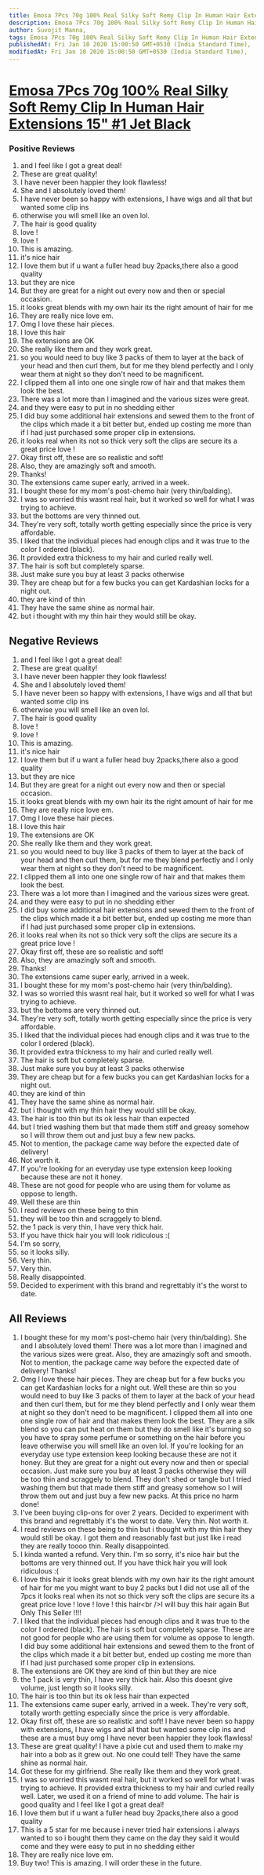 ```yaml
---
title: Emosa 7Pcs 70g 100% Real Silky Soft Remy Clip In Human Hair Extensions 15&quot; #1 Jet Black,
description: Emosa 7Pcs 70g 100% Real Silky Soft Remy Clip In Human Hair Extensions 15&quot; #1 Jet Black,
author: Suvojit Manna,
tags: Emosa 7Pcs 70g 100% Real Silky Soft Remy Clip In Human Hair Extensions 15&quot; #1 Jet Black,
publishedAt: Fri Jan 10 2020 15:00:50 GMT+0530 (India Standard Time),
modifiedAt: Fri Jan 10 2020 15:00:50 GMT+0530 (India Standard Time),
---
```


# [Emosa 7Pcs 70g 100% Real Silky Soft Remy Clip In Human Hair Extensions 15&quot; #1 Jet Black](https://products.checkmycream.com/products/Emosa-7Pcs-70g-100percent-Real-Silky-Soft-Remy-Clip-In-Human-Hair-Extensions-15&quot;-1-Jet-Black.html)

### Positive Reviews

<ol>
      <li>and I feel like I got a great deal!</li>
      <li>These are great quality!</li>
      <li>I have never been happier they look flawless!</li>
      <li>She and I absolutely loved them!</li>
      <li>I have never been so happy with extensions, I have wigs and all that but wanted some clip ins</li>
      <li>otherwise you will smell like an oven lol.</li>
      <li>The hair is good quality</li>
      <li>love !</li>
      <li>love !</li>
      <li>This is amazing.</li>
      <li>it&#x27;s nice hair</li>
      <li>I love them but if u want a fuller head buy 2packs,there also a good quality</li>
      <li>but they are nice</li>
      <li>But they are great for a night out every now and then or special occasion.</li>
      <li>it looks great blends with my own hair its the right amount of hair for me</li>
      <li>They are really nice love em.</li>
      <li>Omg I love these hair pieces.</li>
      <li>I love this hair</li>
      <li>The extensions are OK</li>
      <li>She really like them and they work great.</li>
      <li>so you would need to buy like 3 packs of them to layer at the back of your head and then curl them, but for me they blend perfectly and I only wear them at night so they don&#x27;t need to be magnificent.</li>
      <li>I clipped them all into one one single row of hair and that makes them look the best.</li>
      <li>There was a lot more than I imagined and the various sizes were great.</li>
      <li>and they were easy to put in no shedding either</li>
      <li>I did buy some additional hair extensions and sewed them to the front of the clips which made it a bit better but, ended up costing me more than if I had just purchased some proper clip in extensions.</li>
      <li>it looks real when its not so thick very soft the clips are secure its a great price love !</li>
      <li>Okay first off, these are so realistic and soft!</li>
      <li>Also, they are amazingly soft and smooth.</li>
      <li>Thanks!</li>
      <li>The extensions came super early, arrived in a week.</li>
      <li>I bought these for my mom&#x27;s post-chemo hair (very thin/balding).</li>
      <li>I was so worried this wasnt real hair, but it worked so well for what I was trying to achieve.</li>
      <li>but the bottoms are very thinned out.  </li>
      <li>They&#x27;re very soft, totally worth getting especially since the price is very affordable.</li>
      <li>I liked that the individual pieces had enough clips and it was true to the color I ordered (black).</li>
      <li>It provided extra thickness to my hair and curled really well.</li>
      <li>The hair is soft but completely sparse.</li>
      <li>Just make sure you buy at least 3 packs otherwise</li>
      <li>They are cheap but for a few bucks you can get Kardashian locks for a night out.</li>
      <li>they are kind of thin</li>
      <li>They have the same shine as normal hair.</li>
      <li>but i thought with my thin hair they would still be okay.</li>
</ol>


<h2>Negative Reviews</h2>
<ol>
<li> and I feel like I got a great deal!</li>
<li> These are great quality!</li>
<li> I have never been happier they look flawless!</li>
<li> She and I absolutely loved them!</li>
<li> I have never been so happy with extensions, I have wigs and all that but wanted some clip ins</li>
<li> otherwise you will smell like an oven lol.</li>
<li> The hair is good quality</li>
<li> love !</li>
<li> love !</li>
<li> This is amazing.</li>
<li> it&#x27;s nice hair</li>
<li> I love them but if u want a fuller head buy 2packs,there also a good quality</li>
<li> but they are nice</li>
<li> But they are great for a night out every now and then or special occasion.</li>
<li> it looks great blends with my own hair its the right amount of hair for me</li>
<li> They are really nice love em.</li>
<li> Omg I love these hair pieces.</li>
<li> I love this hair</li>
<li> The extensions are OK</li>
<li> She really like them and they work great.</li>
<li> so you would need to buy like 3 packs of them to layer at the back of your head and then curl them, but for me they blend perfectly and I only wear them at night so they don&#x27;t need to be magnificent.</li>
<li> I clipped them all into one one single row of hair and that makes them look the best.</li>
<li> There was a lot more than I imagined and the various sizes were great.</li>
<li> and they were easy to put in no shedding either</li>
<li> I did buy some additional hair extensions and sewed them to the front of the clips which made it a bit better but, ended up costing me more than if I had just purchased some proper clip in extensions.</li>
<li> it looks real when its not so thick very soft the clips are secure its a great price love !</li>
<li> Okay first off, these are so realistic and soft!</li>
<li> Also, they are amazingly soft and smooth.</li>
<li> Thanks!</li>
<li> The extensions came super early, arrived in a week.</li>
<li> I bought these for my mom&#x27;s post-chemo hair (very thin/balding).</li>
<li> I was so worried this wasnt real hair, but it worked so well for what I was trying to achieve.</li>
<li> but the bottoms are very thinned out.  </li>
<li> They&#x27;re very soft, totally worth getting especially since the price is very affordable.</li>
<li> I liked that the individual pieces had enough clips and it was true to the color I ordered (black).</li>
<li> It provided extra thickness to my hair and curled really well.</li>
<li> The hair is soft but completely sparse.</li>
<li> Just make sure you buy at least 3 packs otherwise</li>
<li> They are cheap but for a few bucks you can get Kardashian locks for a night out.</li>
<li> they are kind of thin</li>
<li> They have the same shine as normal hair.</li>
<li> but i thought with my thin hair they would still be okay.</li>
<li> The hair is too thin but its ok less hair than expected</li>
<li> but I tried washing them but that made them stiff and greasy somehow so I will throw them out and just buy a few new packs.</li>
<li> Not to mention, the package came way before the expected date of delivery!</li>
<li> Not worth it.</li>
<li> If you&#x27;re looking for an everyday use type extension keep looking because these are not it honey.</li>
<li> These are not good for people who are using them for volume as oppose to length.</li>
<li> Well these are thin</li>
<li> I read reviews on these being to thin</li>
<li> they will be too thin and scraggely to blend.</li>
<li> the 1 pack is very thin, I have very thick hair.</li>
<li> If you have thick hair you will look ridiculous :(</li>
<li> I&#x27;m so sorry,  </li>
<li> so it looks silly.</li>
<li> Very thin.  </li>
<li> Very thin.</li>
<li> Really disappointed.</li>
<li> Decided to experiment with this brand and regrettably it&#x27;s the worst to date.</li>
</ol>

<h2>All Reviews</h2>

<ol>
    <li> I bought these for my mom&#x27;s post-chemo hair (very thin/balding). She and I absolutely loved them! There was a lot more than I imagined and the various sizes were great. Also, they are amazingly soft and smooth. Not to mention, the package came way before the expected date of delivery! Thanks!</li>
    <li> Omg I love these hair pieces. They are cheap but for a few bucks you can get Kardashian locks for a night out. Well these are thin so you would need to buy like 3 packs of them to layer at the back of your head and then curl them, but for me they blend perfectly and I only wear them at night so they don&#x27;t need to be magnificent. I clipped them all into one one single row of hair and that makes them look the best. They are a silk blend so you can put heat on them but they do smell like it&#x27;s burning so you have to spray some perfume or something on the hair before you leave otherwise you will smell like an oven lol. If you&#x27;re looking for an everyday use type extension keep looking because these are not it honey. But they are great for a night out every now and then or special occasion. Just make sure you buy at least 3 packs otherwise they will be too thin and scraggely to blend. They don&#x27;t shed or tangle but I tried washing them but that made them stiff and greasy somehow so I will throw them out and just buy a few new packs. At this price no harm done!</li>
    <li> I&#x27;ve been buying clip-ons for over 2 years. Decided to experiment with this brand and regrettably it&#x27;s the worst to date. Very thin. Not worth it.</li>
    <li> I read reviews on these being to thin but i thought with my thin hair they would still be okay. I got them and reasonably fast but just like i read they are really toooo thin. Really disappointed.</li>
    <li> I kinda wanted a refund. Very thin.  I&#x27;m so sorry,  it&#x27;s nice hair but the bottoms are very thinned out.  If you have thick hair you will look ridiculous :(</li>
    <li> I love this hair it looks great blends with my own hair its the right amount of hair for me you might want to buy 2 packs but I did not use all of the 7pcs it looks real when its not so thick very soft the clips are secure its a great price love ! love ! love ! this hair&lt;br /&gt;I will buy this hair again But Only This Seller !!!!</li>
    <li> I liked that the individual pieces had enough clips and it was true to the color I ordered (black). The hair is soft but completely sparse. These are not good for people who are using them for volume as oppose to length. I did buy some additional hair extensions and sewed them to the front of the clips which made it a bit better but, ended up costing me more than if I had just purchased some proper clip in extensions.</li>
    <li> The extensions are OK they are kind of thin but they are nice</li>
    <li> the 1 pack is very thin, I have very thick hair. Also this doesnt give volume, just length so it looks silly.</li>
    <li> The hair is too thin but its ok less hair than expected</li>
    <li> The extensions came super early, arrived in a week. They&#x27;re very soft, totally worth getting especially since the price is very affordable.</li>
    <li> Okay first off, these are so realistic and soft! I have never been so happy with extensions, I have wigs and all that but wanted some clip ins and these are a must buy omg I have never been happier they look flawless!</li>
    <li> These are great quality! I have a pixie cut and used them to make my hair into a bob as it grew out. No one could tell! They have the same shine as normal hair.</li>
    <li> Got these for my girlfriend. She really like them and they work great.</li>
    <li> I was so worried this wasnt real hair, but it worked so well for what I was trying to achieve. It provided extra thickness to my hair and curled really well. Later, we used it on a friend of mine to add volume. The hair is good quality and I feel like I got a great deal!</li>
    <li> I love them but if u want a fuller head buy 2packs,there also a good quality</li>
    <li> This is a 5 star for me because i never tried hair extensions i always wanted to so i bought them they came on the day they said it would come and they were easy to put in no shedding either</li>
    <li> They are really nice love em.</li>
    <li> Buy two! This is amazing. I will order these in the future.</li>
</ol>




